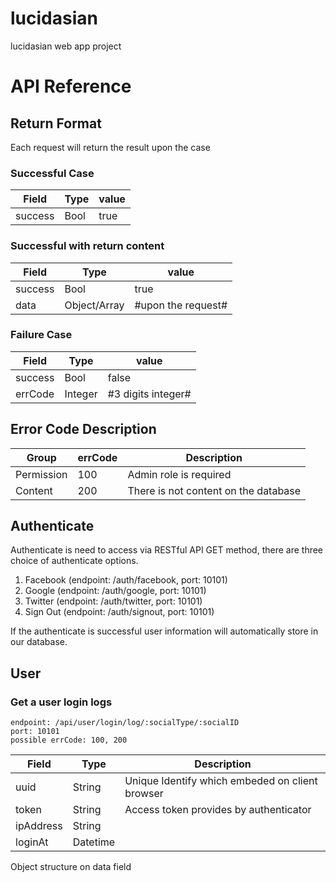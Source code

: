 # lucidasian
lucidasian web app project

# API Reference

## Return Format
Each request will return the result upon the case
### Successful Case
| Field | Type | value | 
|-------|------|-------------|
| success | Bool | true |
### Successful with return content
| Field | Type | value | 
|-------|------|-------------|
| success | Bool | true |
| data | Object/Array | #upon the request# |
### Failure Case
| Field | Type | value | 
|-------|------|-------------|
| success | Bool | false |
| errCode | Integer | #3 digits integer# |

## Error Code Description
| Group | errCode | Description |
|------------|-----|-----------------------|
| Permission | 100 | Admin role is required |
| Content | 200 | There is not content on the database |

## Authenticate
Authenticate is need to access via RESTful API GET method, there are three choice of authenticate options.

1. Facebook (endpoint: /auth/facebook, port: 10101)
2. Google (endpoint: /auth/google, port: 10101)
3. Twitter (endpoint: /auth/twitter, port: 10101)
4. Sign Out (endpoint: /auth/signout, port: 10101)

If the authenticate is successful user information will automatically store in our database.

## User

### Get a user login logs
    endpoint: /api/user/login/log/:socialType/:socialID
    port: 10101
    possible errCode: 100, 200
| Field | Type | Description |
|-------|------|-------------|
| uuid | String | Unique Identify which embeded on client browser |
| token | String | Access token provides by authenticator |
| ipAddress | String | |
| loginAt | Datetime | |

Object structure on data field
